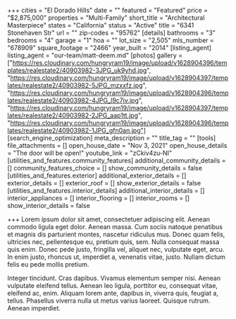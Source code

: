 +++
cities = "El Dorado Hills"
date = ""
featured = "Featured"
price = "$2,875,000"
properties = "Multi-Family"
short_title = "Architectural Masterpiece"
states = "California"
status = "Active"
title = "6341 Stonehaven Str"
url = ""
zip-codes = "95762"
[details]
bathrooms = "3"
bedrooms = "4"
garage = "1"
hoa = ""
lot_size = "2,505"
mls_number = "678909"
square_footage = "2466"
year_built = "2014"
[listing_agent]
listing_agent = "our-team/matt-deem.md"
[photos]
gallery = ["https://res.cloudinary.com/hungryram19/image/upload/v1628904396/templates/realestate2/40903982-3JPG_uk9yhd.jpg", "https://res.cloudinary.com/hungryram19/image/upload/v1628904397/templates/realestate2/40903982-5JPG_mzxxfz.jpg", "https://res.cloudinary.com/hungryram19/image/upload/v1628904396/templates/realestate2/40903982-4JPG_l9c7jv.jpg", "https://res.cloudinary.com/hungryram19/image/upload/v1628904397/templates/realestate2/40903982-2JPG_aap1tt.jpg", "https://res.cloudinary.com/hungryram19/image/upload/v1628904396/templates/realestate2/40903982-1JPG_gfn0an.jpg"]
[search_engine_optimization]
meta_description = ""
title_tag = ""
[tools]
file_attachments = []
open_house_date = "Nov 3, 2021"
open_house_details = "The door will be open!"
youtube_link = "zCkiv4zu-NI"
[utilities_and_features.community_features]
additional_community_details = []
community_features_choice = []
show_community_details = false
[utilities_and_features.exterior]
additional_exterior_details = []
exterior_details = []
exterior_roof = []
show_exterior_details = false
[utilities_and_features.interior_details]
additional_interior_details = []
interior_appliances = []
interior_flooring = []
interior_rooms = []
show_interior_details = false

+++
Lorem ipsum dolor sit amet, consectetuer adipiscing elit. Aenean commodo ligula eget dolor. Aenean massa. Cum sociis natoque penatibus et magnis dis parturient montes, nascetur ridiculus mus. Donec quam felis, ultricies nec, pellentesque eu, pretium quis, sem. Nulla consequat massa quis enim. Donec pede justo, fringilla vel, aliquet nec, vulputate eget, arcu. In enim justo, rhoncus ut, imperdiet a, venenatis vitae, justo. Nullam dictum felis eu pede mollis pretium.

Integer tincidunt. Cras dapibus. Vivamus elementum semper nisi. Aenean vulputate eleifend tellus. Aenean leo ligula, porttitor eu, consequat vitae, eleifend ac, enim. Aliquam lorem ante, dapibus in, viverra quis, feugiat a, tellus. Phasellus viverra nulla ut metus varius laoreet. Quisque rutrum. Aenean imperdiet.